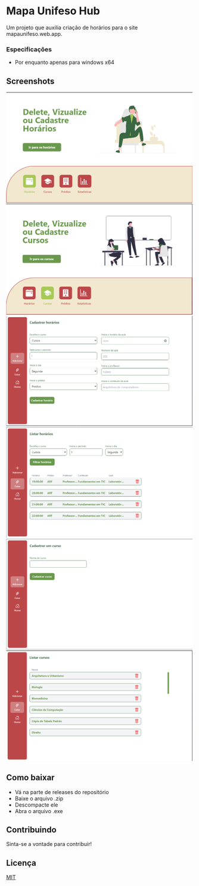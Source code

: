 # Mapa Unifeso Hub

Um projeto que auxilia criação de horários para o site mapaunifeso.web.app.

### Especificações
 - Por enquanto apenas para windows x64

## Screenshots

<img src="https://github.com/Gustaxz/mapa-unifeso-hub/blob/master/.github/screenshots/tela1.png" width="500"></img>
<img src="https://github.com/Gustaxz/mapa-unifeso-hub/blob/master/.github/screenshots/tela-cursos.png" width="500"></img>
<img src="https://github.com/Gustaxz/mapa-unifeso-hub/blob/master/.github/screenshots/cadastrar-horario.png" width="500"></img>
<img src="https://github.com/Gustaxz/mapa-unifeso-hub/blob/master/.github/screenshots/listar-horario.png" width="500"></img>
<img src="https://github.com/Gustaxz/mapa-unifeso-hub/blob/master/.github/screenshots/cadastrar-curso.png" width="500"></img>
<img src="https://github.com/Gustaxz/mapa-unifeso-hub/blob/master/.github/screenshots/listar-cursos.png" width="500"></img>

## Como baixar

- Vá na parte de releases do repositório
- Baixe o arquivo .zip
- Descompacte ele
- Abra o arquivo .exe


## Contribuindo

Sinta-se a vontade para contribuir!

## Licença

[MIT](https://choosealicense.com/licenses/mit/)
